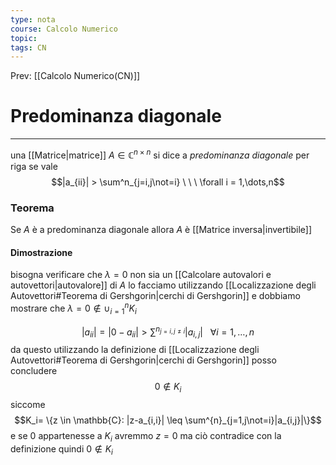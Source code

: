 ```yaml
---
type: nota
course: Calcolo Numerico
topic: 
tags: CN
---
```


Prev: [[Calcolo Numerico(CN)]]

# Predominanza diagonale
--- 
una [[Matrice|matrice]] $A \in \mathbb{C}^{n \times n}$ si dice a _predominanza diagonale_ per riga se vale 
$$|a_{ii}| > \sum^n_{j=i,j\not=i} \ \ \ \forall i = 1,\dots,n$$

### Teorema 
Se $A$ è a predominanza diagonale allora $A$ è [[Matrice inversa|invertibile]] 

#### Dimostrazione
bisogna verificare che $\lambda =0$ non sia un [[Calcolare autovalori e autovettori|autovalore]] di $A$ 
lo facciamo utilizzando [[Localizzazione degli Autovettori#Teorema di Gershgorin|cerchi di Gershgorin]] e dobbiamo mostrare che $\lambda = 0 \not \in \cup^n_{i=1}K_i$

$$|a_{ii}| = |0- a_{ii}| > \sum^{n_{j=i,j\not=i}}|a_{i,j}| \ \ \ \forall i = 1,\dots,n$$
da questo utilizzando la definizione di [[Localizzazione degli Autovettori#Teorema di Gershgorin|cerchi di Gershgorin]] posso concludere 
$$0 \not\in K_i $$
siccome 
$$K_i= \{z \in \mathbb{C}: |z-a_{i,i}| \leq \sum^{n}_{j=1,j\not=i}|a_{i,j}|\}$$
e se $0$ appartenesse  a $K_i$ avremmo $z=0$ ma ciò contradice con la definizione quindi $0 \not\in K_i$ 